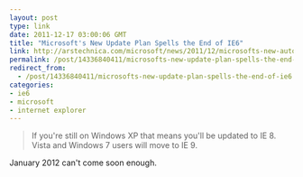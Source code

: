 ```yaml
---
layout: post
type: link
date: 2011-12-17 03:00:06 GMT
title: "Microsoft's New Update Plan Spells the End of IE6"
link: http://arstechnica.com/microsoft/news/2011/12/microsofts-new-automatic-update-plan-could-finally-spell-the-end-of-ie6.ars
permalink: /post/14336840411/microsofts-new-update-plan-spells-the-end-of-ie6
redirect_from: 
  - /post/14336840411/microsofts-new-update-plan-spells-the-end-of-ie6
categories:
- ie6
- microsoft
- internet explorer
---
```

<blockquote>If you're still on Windows XP that means you'll be updated to IE 8. Vista and Windows 7 users will move to IE 9.</blockquote>
<p>January 2012 can't come soon enough.</p>